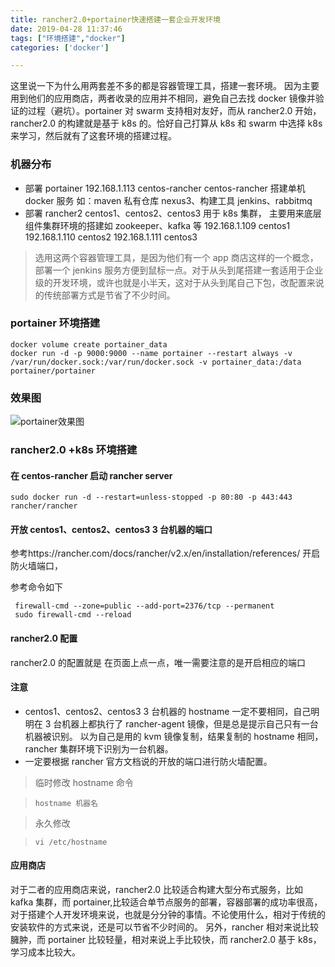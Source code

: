 ```yaml
---
title: rancher2.0+portainer快速搭建一套企业开发环境
date: 2019-04-28 11:37:46
tags: ["环境搭建","docker"]
categories: ['docker']

---
```


这里说一下为什么用两套差不多的都是容器管理工具，搭建一套环境。
因为主要用到他们的应用商店，两者收录的应用并不相同，避免自己去找 docker 镜像并验证的过程（避坑）。portainer 对 swarm 支持相对友好，而从 rancher2.0 开始， rancher2.0 的构建就是基于 k8s 的。恰好自己打算从 k8s 和 swarm 中选择 k8s 来学习，然后就有了这套环境的搭建过程。

<!--more-->

### 机器分布

- 部署 portainer
  192.168.1.113 centos-rancher
  centos-rancher 搭建单机 docker 服务 如：maven 私有仓库 nexus3、构建工具 jenkins、rabbitmq
- 部署 rancher2
  centos1、centos2、centos3 用于 k8s 集群， 主要用来底层组件集群环境的搭建如 zookeeper、kafka 等
  192.168.1.109 centos1
  192.168.1.110 centos2
  192.168.1.111 centos3

> 选用这两个容器管理工具，是因为他们有一个 app 商店这样的一个概念，部署一个 jenkins 服务方便到鼠标一点。对于从头到尾搭建一套适用于企业级的开发环境，或许也就是小半天，这对于从头到尾自己下包，改配置来说的传统部署方式是节省了不少时间。

### portainer 环境搭建

```
docker volume create portainer_data
docker run -d -p 9000:9000 --name portainer --restart always -v /var/run/docker.sock:/var/run/docker.sock -v portainer_data:/data portainer/portainer
```

### 效果图

![portainer效果图](https://bj.bcebos.com/v1/alertcode-blog/rancher2.0+portainer快速搭建一套企业开发环境/portainer运行效果图.png)

### rancher2.0 +k8s 环境搭建

#### 在 centos-rancher 启动 rancher server

```
sudo docker run -d --restart=unless-stopped -p 80:80 -p 443:443 rancher/rancher
```

#### 开放 centos1、centos2、centos3 3 台机器的端口

参考https://rancher.com/docs/rancher/v2.x/en/installation/references/
开启防火墙端口，

参考命令如下

```
 firewall-cmd --zone=public --add-port=2376/tcp --permanent
 sudo firewall-cmd --reload

```

#### rancher2.0 配置
rancher2.0 的配置就是 在页面上点一点，唯一需要注意的是开启相应的端口
#### 注意

- centos1、centos2、centos3 3 台机器的 hostname 一定不要相同，自己明明在 3 台机器上都执行了 rancher-agent 镜像，但是总是提示自己只有一台机器被识别。
  以为自己是用的 kvm 镜像复制，结果复制的 hostname 相同，rancher 集群环境下识别为一台机器。
- 一定要根据 rancher 官方文档说的开放的端口进行防火墙配置。

> 临时修改 hostname 命令

> ```
> hostname 机器名
> ```

> 永久修改

> ```
> vi /etc/hostname
> ```

#### 应用商店

对于二者的应用商店来说，rancher2.0 比较适合构建大型分布式服务，比如 kafka 集群，而 portainer,比较适合单节点服务的部署，容器部署的成功率很高，对于搭建个人开发环境来说，也就是分分钟的事情。不论使用什么，相对于传统的安装软件的方式来说，还是可以节省不少时间的。
另外，rancher 相对来说比较臃肿，而 portainer 比较轻量，相对来说上手比较快，而 rancher2.0 基于 k8s，学习成本比较大。

